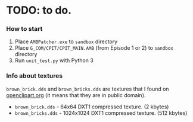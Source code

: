 # TODO: to do.

### How to start

1. Place `AMBPatcher.exe` to `sandbox` directory
2. Place `G_COM/CPIT/CPIT_MAIN.AMB` (from Episode 1 or 2) to `sandbox` directory
3. Run `unit_test.py` with Python 3

### Info about textures

`brown_brick.dds` and `brown_bricks.dds` are textures that I found on [openclipart.org](https://openclipart.org/detail/265429/brick-wall) (it means that they are in public domain).
* `brown_brick.dds` - 64x64 DXT1 compressed texture. (2 kbytes)
* `brown_bricks.dds` - 1024x1024 DXT1 compressed texture. (512 kbytes)
